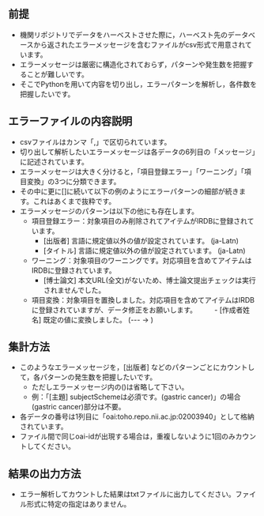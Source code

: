 ## 前提
- 機関リポジトリでデータをハーベストさせた際に，ハーベスト先のデータべースから返されたエラーメッセージを含むファイルがcsv形式で用意されています。
- エラーメッセージは厳密に構造化されておらず，パターンや発生数を把握することが難しいです。
- そこでPythonを用いて内容を切り出し，エラーパターンを解析し，各件数を把握したいです。
## エラーファイルの内容説明
- csvファイルはカンマ「,」で区切られています。
- 切り出して解析したいエラーメッセージは各データの6列目の「メッセージ」に記述されています。
- エラーメッセージは大きく分けると，「項目登録エラー」「ワーニング」「項目変換」の3つに分類できます。
- その中に更に[]に続いて以下の例のようにエラーパターンの細部が続きます。これはあくまで抜粋です。
- エラーメッセージのパターンは以下の他にも存在します。
    - 項目登録エラー：対象項目のみ削除されてアイテムがIRDBに登録されています。
        - [出版者] 言語に規定値以外の値が設定されています。 (ja-Latn)
        - [タイトル] 言語に規定値以外の値が設定されています。 (ja-Latn)
    - ワーニング：対象項目のワーニングです。対応項目を含めてアイテムはIRDBに登録されています。
        - [博士論文] 本文URL(全文)がないため、博士論文提出チェックは実行されませんでした。
    - 項目変換：対象項目を置換しました。対応項目を含めてアイテムはIRDBに登録されていますが、データ修正をお願いします。
　　    - [作成者姓名] 既定の値に変換しました。 (--- -&gt; )
## 集計方法
- このようなエラーメッセージを，[出版者] などのパターンごとにカウントして，各パターンの発生数を把握したいです。
    - ただしエラーメッセージ内の()は省略して下さい。
    - 例：「[主題] subjectSchemeは必須です。(gastric cancer)」の場合(gastric cancer)部分は不要。
- 各データの番号は1列目に「oai:toho.repo.nii.ac.jp:02003940」として格納されています。
- ファイル間で同じoai-idが出現する場合は，重複しないように1回のみカウントしてください。
## 結果の出力方法
- エラー解析してカウントした結果はtxtファイルに出力してください。ファイル形式に特定の指定はありません。
